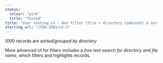 ```yaml
---
status:
  colour: "pink"
  title: "Tested"
title: "User testing v3 - One filter (file + directory combined) & sort/group by directory"
starting_url: "/TDR-3581/ut-3"
---
```


1000 records are *sorted/grouped by directory*

More advanced UI for filters includes a *free text search for directory and file name*, which filters and highlights records.
